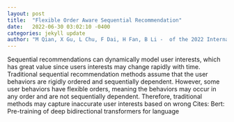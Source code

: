 ```yaml
---
layout: post
title:  "Flexible Order Aware Sequential Recommendation"
date:   2022-06-30 03:02:10 -0400
categories: jekyll update
author: "M Qian, X Gu, L Chu, F Dai, H Fan, B Li -  of the 2022 International Conference on , 2022"
---
```

Sequential recommendations can dynamically model user interests, which has great value since users  interests may change rapidly with time. Traditional sequential recommendation methods assume that the user behaviors are rigidly ordered and sequentially dependent. However, some user behaviors have flexible orders, meaning the behaviors may occur in any order and are not sequentially dependent. Therefore, traditional methods may capture inaccurate user interests based on wrong  Cites: Bert: Pre-training of deep bidirectional transformers for language